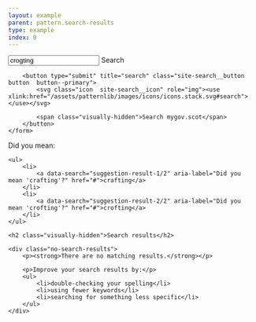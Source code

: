 ```yaml
---
layout: example
parent: pattern.search-results
type: example
index: 0
---
```


<div class="search-results">

<div class="site-search">
    <form role="search" class="site-search__form">
        <input name="q" required="" id="site-search" class="site-search__input" type="text" placeholder="Search" value="crogting" autocomplete="off">
        <label class="site-search__label visually-hidden" for="site-search">Search</label>

        <button type="submit" title="search" class="site-search__button  button  button--primary">
            <svg class="icon  site-search__icon" role="img"><use xlink:href="/assets/patternlib/images/icons/icons.stack.svg#search"></use></svg>

            <span class="visually-hidden">Search mygov.scot</span>
        </button>
    </form>
</div>

<nav id="suggestions" class="search-suggestions" aria-label="Alternative search suggestions">
    <span aria-hidden="true">Did you mean:</span>

    <ul>
        <li>
            <a data-search="suggestion-result-1/2" aria-label="Did you mean 'crafting'?" href="#">crafting</a>
        </li>
        <li>
            <a data-search="suggestion-result-2/2" aria-label="Did you mean 'crofting'?" href="#">crofting</a>
        </li>
    </ul>
</nav>

<section id="search-results" class="search-results">

    <h2 class="visually-hidden">Search results</h2>

    <div class="no-search-results">
        <p><strong>There are no matching results.</strong></p>

        <p>Improve your search results by:</p>
        <ul>
            <li>double-checking your spelling</li>
            <li>using fewer keywords</li>
            <li>searching for something less specific</li>
        </ul>
    </div>

</section>
